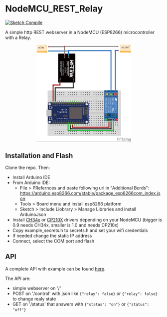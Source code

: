 # NodeMCU_REST_Relay

[![Sketch Compile](https://github.com/fabian57fabian/esp8266-post-relay/actions/workflows/compile.yml/badge.svg)](https://github.com/fabian57fabian/esp8266-post-relay/actions/workflows/compile.yml)

A simple http REST webserver in a NodeMCU (ESP8266) microcontroller with a Relay.

<p align="center">
  <img width="60%" alt="Project schematics" src="Schemas/Sketch_bb.jpg">
</p>

## Installation and Flash

Clone the repo. Then:

* Install Arduino IDE
* From Arduino IDE:
  * File > PRefernces and paste following url in "Additional Bords": https://arduino.esp8266.com/stable/package_esp8266com_index.json
  * Tools > Board menu and install esp8266 platform
  * Sketch > Include Liobrary > Manage Libraries and install ArduinoJson
* Install [CH34x](https://sparks.gogo.co.nz/ch340.html) or [CP210X](https://www.silabs.com/developers/usb-to-uart-bridge-vcp-drivers?tab=downloads) drivers depending on your NodeMCU (bigger is 0.9 needs CH34x, smaller is 1.0 and needs CP210x)
* Copy example_secrets.h to secrets.h and set your wifi credentials
* If needed change the static IP address
* Connect, select the COM port and flash

## API

A complete API with example can be found [here](API/ApiExamplePostmanCollection.json).

The API are:

- simple webserver on '/'
- POST on '/control' with json like `{"relay": false}` or `{"relay": false}` to change realy state
- GET on '/status' that answers with `{"status": "on"}` or `{"status": "off"}`
